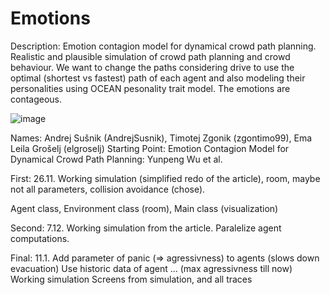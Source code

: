# Emotions

Description: Emotion contagion model for dynamical crowd path
planning. Realistic and plausible simulation of crowd path planning and crowd behaviour. We want to change the paths considering drive to use the optimal (shortest vs fastest) path of each agent and also modeling their personalities using OCEAN pesonality trait model. The emotions are contageous.

![image](https://github.com/user-attachments/assets/1d281391-d3cb-4baa-925e-7d3fb1d7da3d)


Names: Andrej Sušnik (AndrejSusnik), Timotej Zgonik (zgontimo99), Ema Leila Grošelj (elgroselj)
Starting Point: Emotion Contagion Model for Dynamical Crowd Path Planning: Yunpeng Wu et al.

First: 26.11.
Working simulation (simplified redo of the article), room, maybe not all parameters, collision avoidance (chose).

Agent class, Environment class (room), Main class (visualization)

Second: 7.12.
Working simulation from the article. Paralelize agent computations.

Final: 11.1.
Add parameter of panic (=> agressivness) to agents (slows down evacuation)
Use historic data of agent ... (max agressivness till now)
Working simulation
Screens from simulation, and all traces


